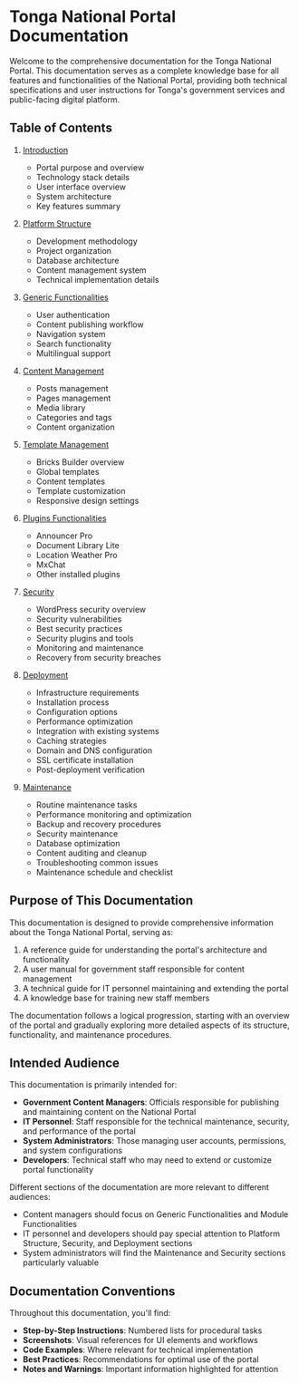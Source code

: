 # Tonga National Portal Documentation

Welcome to the comprehensive documentation for the Tonga National Portal. This documentation serves as a complete knowledge base for all features and functionalities of the National Portal, providing both technical specifications and user instructions for Tonga's government services and public-facing digital platform.

## Table of Contents

1. [Introduction](introduction.md)
   - Portal purpose and overview
   - Technology stack details
   - User interface overview
   - System architecture
   - Key features summary

2. [Platform Structure](platform-structure.md)
   - Development methodology
   - Project organization
   - Database architecture
   - Content management system
   - Technical implementation details

3. [Generic Functionalities](generic-functionalities.md)
   - User authentication
   - Content publishing workflow
   - Navigation system
   - Search functionality
   - Multilingual support

4. [Content Management](content-management.md)
   - Posts management
   - Pages management
   - Media library
   - Categories and tags
   - Content organization

5. [Template Management](template-management.md)
   - Bricks Builder overview
   - Global templates
   - Content templates
   - Template customization
   - Responsive design settings

6. [Plugins Functionalities](plugins-functionalities.md)
   - Announcer Pro
   - Document Library Lite
   - Location Weather Pro
   - MxChat
   - Other installed plugins

7. [Security](security.md)
   - WordPress security overview
   - Security vulnerabilities
   - Best security practices
   - Security plugins and tools
   - Monitoring and maintenance
   - Recovery from security breaches

8. [Deployment](deployment.md)
   - Infrastructure requirements
   - Installation process
   - Configuration options
   - Performance optimization
   - Integration with existing systems
   - Caching strategies
   - Domain and DNS configuration
   - SSL certificate installation
   - Post-deployment verification

9. [Maintenance](maintenance.md)
   - Routine maintenance tasks
   - Performance monitoring and optimization
   - Backup and recovery procedures
   - Security maintenance
   - Database optimization
   - Content auditing and cleanup
   - Troubleshooting common issues
   - Maintenance schedule and checklist

## Purpose of This Documentation

This documentation is designed to provide comprehensive information about the Tonga National Portal, serving as:

1. A reference guide for understanding the portal's architecture and functionality
2. A user manual for government staff responsible for content management
3. A technical guide for IT personnel maintaining and extending the portal
4. A knowledge base for training new staff members

The documentation follows a logical progression, starting with an overview of the portal and gradually exploring more detailed aspects of its structure, functionality, and maintenance procedures.

## Intended Audience

This documentation is primarily intended for:

- **Government Content Managers**: Officials responsible for publishing and maintaining content on the National Portal
- **IT Personnel**: Staff responsible for the technical maintenance, security, and performance of the portal
- **System Administrators**: Those managing user accounts, permissions, and system configurations
- **Developers**: Technical staff who may need to extend or customize portal functionality

Different sections of the documentation are more relevant to different audiences:

- Content managers should focus on Generic Functionalities and Module Functionalities
- IT personnel and developers should pay special attention to Platform Structure, Security, and Deployment sections
- System administrators will find the Maintenance and Security sections particularly valuable

## Documentation Conventions

Throughout this documentation, you'll find:

- **Step-by-Step Instructions**: Numbered lists for procedural tasks
- **Screenshots**: Visual references for UI elements and workflows
- **Code Examples**: Where relevant for technical implementation
- **Best Practices**: Recommendations for optimal use of the portal
- **Notes and Warnings**: Important information highlighted for attention
